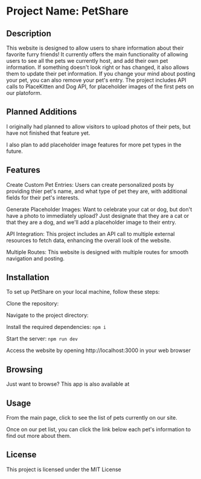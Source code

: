 # Project Name: PetShare
## Description
This website is designed to allow users to share information about their favorite furry friends! It currently offers the main functionality of allowing users to see all the pets we currently host, and add their own pet information. If something doesn't look right or has changed, it also allows them to update their pet information. If you change your mind about posting your pet, you can also remove your pet's entry. The project includes API calls to PlaceKitten and Dog API, for placeholder images of the first pets on our platoform.

## Planned Additions
I originally had planned to allow visitors to upload photos of their pets, but have not finished that feature yet.

I also plan to add placeholder image features for more pet types in the future.

## Features
Create Custom Pet Entries: Users can create personalized posts by providing thier pet's name, and what type of pet they are, with additional fields for their pet's interests.

Generate Placeholder Images: Want to celebrate your cat or dog, but don't have a photo to immediately upload? Just designate that they are a cat or that they are a dog, and we'll add a placeholder image to their entry.

API Integration: This project includes an API call to multiple external resources to fetch data, enhancing the overall look of the website.

Multiple Routes: This website is designed with multiple routes for smooth navigation and posting.

## Installation
To set up PetShare on your local machine, follow these steps:

Clone the repository:
<!-- add link here -->

Navigate to the project directory:
<!-- add link here -->

Install the required dependencies:
```npm i```

Start the server:
```npm run dev```

Access the website by opening http://localhost:3000 in your web browser

## Browsing
Just want to browse?
This app is also available at 
<!-- add heroku link -->

## Usage
From the main page, click to see the list of pets currently on our site.

Once on our pet list, you can click the link below each pet's information to find out more about them.

## License
This project is licensed under the MIT License